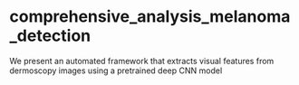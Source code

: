 # comprehensive_analysis_melanoma_detection
We present an automated framework that extracts visual features from dermoscopy images using a pretrained deep CNN model
